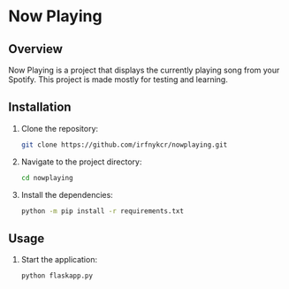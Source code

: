 # Now Playing

## Overview
Now Playing is a project that displays the currently playing song from your Spotify.
This project is made mostly for testing and learning.

## Installation
1. Clone the repository:
	```sh
	git clone https://github.com/irfnykcr/nowplaying.git
	```
2. Navigate to the project directory:
	```sh
	cd nowplaying
	```
3. Install the dependencies:
	```sh
	python -m pip install -r requirements.txt
	```

## Usage
1. Start the application:
	```sh
	python flaskapp.py
	```
